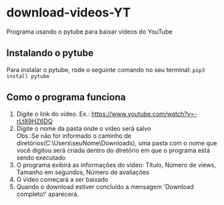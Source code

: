 # download-videos-YT
Programa usando o pytube para baixar vídeos do YouTube

## Instalando o pytube
Para instalar o pytube, rode o seguinte comando no seu terminal:
`pip3 install pytube`

## Como o programa funciona
1. Digite o link do vídeo. Ex.: https://www.youtube.com/watch?v=-rLt89HZ6DQ
2. Digite o nome da pasta onde o vídeo será salvo </br>
Obs.:Se não for informado o caminho de diretórios(C:\Users\seuNome\Downloads), uma pasta com o nome que você digitou será criada dentro do diretório em que o programa está sendo executado
4. O programa exibirá as informações do vídeo: Título, Número de views, Tamanho em segundos, Número de avaliações
5. O vídeo começará a ser baixado
6. Quando o download estiver concluído a mensagem 'Download completo!' aparecerá. 
